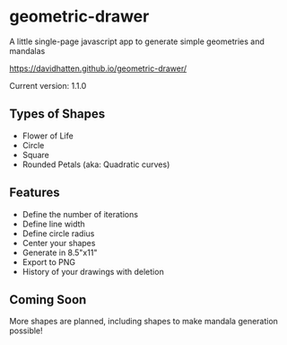 # geometric-drawer
A little single-page javascript app to generate simple geometries and mandalas

https://davidhatten.github.io/geometric-drawer/

Current version: 1.1.0

## Types of Shapes
* Flower of Life
* Circle
* Square
* Rounded Petals (aka: Quadratic curves)

## Features
* Define the number of iterations
* Define line width
* Define circle radius
* Center your shapes
* Generate in 8.5"x11"
* Export to PNG
* History of your drawings with deletion

## Coming Soon
More shapes are planned, including shapes to make mandala generation possible!
